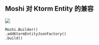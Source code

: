 ## Moshi 对 Ktorm Entity 的兼容

[![](https://jitpack.io/v/yizems/Moshi-Ktorm.svg)](https://jitpack.io/#yizems/Moshi-Ktorm)

```
Moshi.Builder()
.addKtormEntityJsonFactory()
.build()
```
